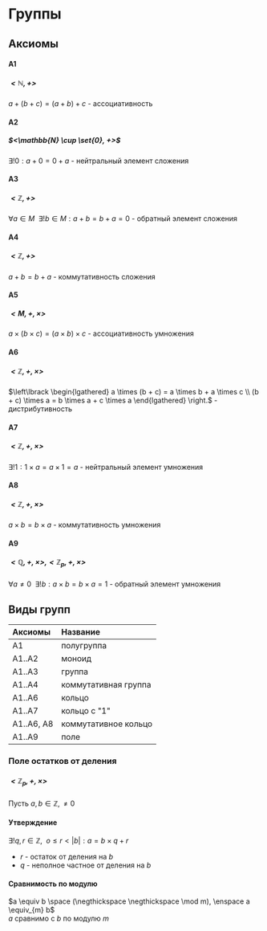 # Группы

## Аксиомы

#### А1
##### $<\mathbb{N}, +>$
$a + (b + c) = (a + b) + c$ - ассоциативность

#### А2
##### $<\mathbb{N} \cup \set{0}, +>$
$\exists! 0: a + 0 = 0 + a$ - нейтральный элемент сложения

#### А3
##### $<\mathbb{Z}, +>$
$\forall a \in M \enspace \exists! b \in M: a + b = b + a = 0$ - обратный элемент сложения

#### А4
##### $<\mathbb{Z}, +>$
$a + b = b + a$ - коммутативность сложения

#### А5
##### $<M, +, \times>$
$a \times (b \times c) = (a \times b) \times c$ - ассоциативность умножения

#### А6
##### $<\mathbb{Z}, +, \times>$
$\left\lbrack \begin{lgathered} a \times (b + c) = a \times b + a \times c \\ (b + c) \times a = b \times a + c \times a \end{lgathered} \right.$ - дистрибутивность

#### А7
##### $<\mathbb{Z}, +, \times>$
$\exists! 1: 1 \times a = a \times 1 = a$ - нейтральный элемент умножения

#### А8
##### $<\mathbb{Z}, +, \times>$
$a \times b = b \times a$ - коммутативность умножения

#### А9
##### $<\mathbb{Q}, +, \times>, <\mathbb{Z}_{p}, +, \times>$
$\forall a \ne 0 \enspace \exists! b: a \times b = b \times a = 1$ - обратный элемент умножения

## Виды групп

| Аксиомы    | Название             |
| :--------- | :------------------- |
| А1         | полугруппа           |
| А1..А2     | моноид               |
| А1..А3     | группа               |
| А1..А4     | коммутативная группа |
| А1..А6     | кольцо               |
| А1..А7     | кольцо с "1"         |
| А1..А6, А8 | коммутативное кольцо |
| А1..А9     | поле                 |

### Поле остатков от деления
##### $<\mathbb{Z}_{p}, +, \times>$
Пусть $a, b \in \mathbb{Z}, \ne 0$

#### Утверждение
$\exists! q, r \in \mathbb{Z}, \enspace o \leq r < |b|: a = b \times q + r$
- $r$ - остаток от деления на $b$
- $q$ - неполное частное от деления на $b$

#### Сравнимость по модулю
$a \equiv b \space (\negthickspace \negthickspace \mod m), \enspace a \equiv_{m} b$  
$a$ сравнимо с $b$ по модулю $m$
